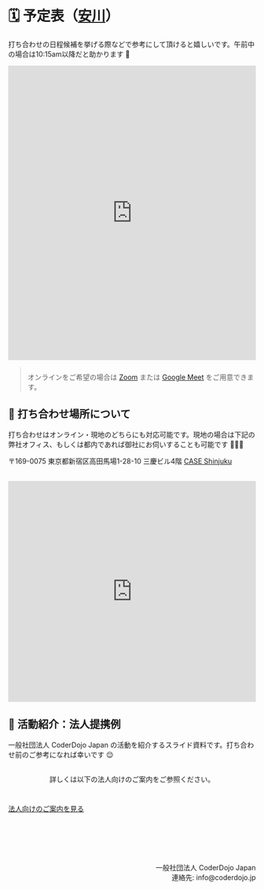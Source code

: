 # 🗓 予定表（[安川](https://twitter.com/yasulab)）

打ち合わせの日程候補を挙げる際などで参考にして頂けると嬉しいです。午前中の場合は10:15am以降だと助かります 🙏 

<div class="gc_wrapper">
  <div class="responsive-iframe-container small-container">
    <iframe src="https://calendar.google.com/calendar/embed?showTitle=0&showTabs=0&showPrint=0&showDate=1&wkst=2&color=%23182C57&bgcolor=%23F2F2F2&hl=ja&ctz=Asia%2FTokyo&src=yohei%40coderdojo.jp&src=2bk907eqjut8imoorgq1qa4olc%40group.calendar.google.com&src=yasslab.jp_ac8rsip6rn0a77egdea47tc6t8%40group.calendar.google.com"
     style="border-width:0" width="100%" height="600" frameborder="0" scrolling="no"></iframe>
  </div>
</div>

<blockquote style="padding-top: 10px; font-style: normal;">オンラインをご希望の場合は <a href="https://zoom.us/jp-jp/meetings.html">Zoom</a> または <a href="https://apps.google.com/meet/?hl=ja">Google Meet</a> をご用意できます。</blockquote>


## 🏢 打ち合わせ場所について

打ち合わせはオンライン・現地のどちらにも対応可能です。現地の場合は下記の弊社オフィス、もしくは都内であれば御社にお伺いすることも可能です 🏢🏃💨

〒169-0075 東京都新宿区高田馬場1-28-10 三慶ビル4階 [CASE Shinjuku](https://case-shinjuku.com/access)

<br>

<iframe src="https://www.google.com/maps/embed?pb=!1m18!1m12!1m3!1d3239.5740715995967!2d139.70255071526714!3d35.7120976358859!2m3!1f0!2f0!3f0!3m2!1i1024!2i768!4f13.1!3m3!1m2!1s0x60188d54776dce6b%3A0xc46b1d392ca25f9!2sCoderDojo%20Japan!5e0!3m2!1sja!2sjp!4v1603170377148!5m2!1sja!2sjp" width="100%" height="450" frameborder="0" style="border:0;" allowfullscreen="" aria-hidden="false" tabindex="0"></iframe>


## 📜 活動紹介：法人提携例

一般社団法人 CoderDojo Japan の活動を紹介するスライド資料です。打ち合わせ前のご参考になれば幸いです 😌

<div style='margin: 30px auto;'>
  <script async class="speakerdeck-embed" data-id="054962244c9f48aa8d2697abfafdba2c" data-ratio="1.33333333333333" src="//speakerdeck.com/assets/embed.js"></script>
</div>

<div align='center'>詳しくは以下の法人向けのご案内をご参照ください。</div>
<div class='btn-cover' style='margin-top: 40px; margin-bottom: 100px;'>
  <a class='btn-blue' href='/partnership'>
    <i class='far fa-handshake'></i> 法人向けのご案内を見る
  </a>
</div>

<div align="right">
一般社団法人 CoderDojo Japan<br>
連絡先: info@coderdojo.jp
</div>
